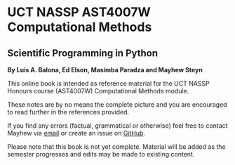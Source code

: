 # UCT NASSP AST4007W Computational Methods
## Scientific Programming in Python
**By Luis A. Balona, Ed Elson, Masimba Paradza and Mayhew Steyn**

This online book is intended as reference material for the UCT NASSP Honours course (AST4007W) Computational Methods module.

These notes are by no means the complete picture and you are encouraged to read further in the references provided.

If you find any errors (factual, grammatical or otherwise) feel free to contact Mayhew via [email](mailto:mayhrunes@gmail.com) or create an issue on [GitHub](https://github.com/maystey/uct_nassp_cm2021/issues).

Please note that this book is not yet complete. Material will be added as the semester progresses and edits may be made to existing content.
